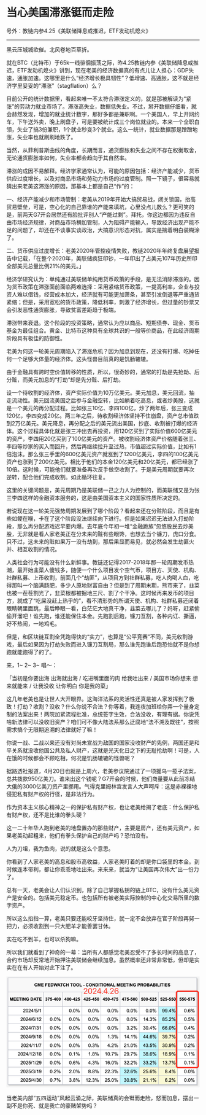 # 当心美国滞涨铤而走险

号外：教链内参4.25《美联储降息或推迟，ETF发动机熄火》

* * *

黑云压城城欲催。北风卷地百草折。

就在BTC（比特币）于65k一线徘徊振荡之际，昨4.25教链内参《美联储降息或推迟，ETF发动机熄火》讲到，现在老美的经济数据真的有点儿让人担心：GDP失速，通胀加速。这哪里是什么“经济增长极具韧性”？低增速、高通胀，这不就是经济学里妥妥的“滞涨”（stagflation）么？

目前公开的统计数据里，看起来唯一不太符合滞涨定义的，就是那被解读为“紧张”的劳动力就业市场了。滞涨高失业，数据低失业。不过，掰开数据仔细看，就会赫然发现，增加的就业统计数字，那好多都是兼职啊。一个美国人，早上开网约车，下午送外卖，晚上刷盘子，可是要被统计成三个岗位就业的。本来一个全职白领，失业了搞3份兼职，1个就业秒变3个就业。这么一统计，就业数据那是蹭蹭地涨，失业率也就刷刷地跌了。

当然，从菲利普斯曲线的角度，长期而言，通货膨胀和失业之间不存在权衡取舍，无论通货膨胀率如何，失业率都会趋向于其自然率。

滞涨的成因不易解释。经济学家通常认为，可能的原因包括：经济产能减少，货币供应过度增长，以及对商品市场和劳动力市场的过度管制。照一下镜子，很容易就猜出来老美这滞涨的原因，那基本上都是自己“作”的：

一、经济产能减少和市场管制：老美从2019年开始大搞贸易战，闭关锁国，抬高贸易壁垒，可是，空心化的自己靠谁的产能来填坑，心里没点儿数么？更可笑的是，前两天G7开会居然还有脸批评别人“产能过剩”。拜托，你这边都因为违反自由市场经济规律，对商品市场横加管制，人为阻碍产能输入，导致经济出现产能不足的问题了，却还在不谈事实谈政治，大搞意识形态对抗，属实是揣着明白装糊涂了。

二、货币供应过度增长：老美2020年管控疫情失败，教链2020年年终复盘展望报告中记载，「在整个2020年，美联储疯狂印钞，一年印出了占美元107年历史所印全部美元总量比例21%的美元。」

经济学研究认为：单纯通过美联储单纯用货币政策的手段，是无法消除滞涨的。因为货币政策在滞涨面前面临两难选择：采用紧缩货币政策，一提高利率，企业与投资人难以借钱，经营成本加大，经济就有可能更加萧条，甚至引发倒退等严重通货紧缩；但是，采用宽松的货币政策，降低利率，刺激了经济增长，但过量的钞票又会引发恶性通货膨胀，导致贫富差距趋于极端。

滞涨带来衰退。这个阶段的投资策略，通常认为应以商品、短期债券、现金、货币基金为最佳组合。黄金、比特币这种具有全球共识的一般等价商品，在此经济周期阶段具有极佳的防御性。

老美为何这一轮美元周期陷入了滞涨危机？因为加息到现在，还没有打爆、吃掉任何一个足够大体量的经济体。这头怪兽目前真的是饥肠辘辘。

由于金融具有跨时空价值转移的性质，所以，很奇妙的，通常的打劫是先抢劫、后分赃，而美元加息的“打劫”却是先分赃、后打劫。

设一个待收割的经济体，资产实际价值为10万亿美元。美元加息，美元回流，抽走流动性。美元回流美国之后参与金融空转，比如躺着吃高息，或者炒美股，这就是一个美元的再分配过程。比如张三10亿、李四100亿，炒了两年后，张三变成120亿，李四变成20亿。两三年之后，待收割经济体坚持不住崩盘，资产总市值跌到2万亿美元。美元降息，再分配之后的美元流出美国，抄底、收割被打爆的经济体。这个过程具体化就是张三冲出去再投资，用120亿买到了实际价值600亿美元的资产，李四用20亿买到了100亿美元的资产。被收割经济体资产价格随着张三、李四等炒家的买入而回升，然后再继续拉升至过热，市值超过实际价值，比如有1倍泡沫。那么张三手里的600亿美元资产就涨到了1200亿美元，李四的100亿美元资产也涨到了200亿美元。相比于他们的本金120亿美元和20亿美元，都已经涨了10倍。这时候，可能他们就要准备再次反手做空收割了。于是美元周期就要再次逆转，配合他们完成收割。如此循环往复。

这里的关键问题是，美元周期乃是美联储一己之力人为控制的，而美联储又是为张三李四这样的金融资本服务的，这是由美国资本主义的国家性质所决定的。

若说现在这一轮美元强势周期发展到了哪个阶段？看起来还在分赃阶段，而且是有些如鲠在喉，卡在了这个阶段没法继续向下进行。但是如果迟迟无法进入打劫阶段，那么再分配游戏迟早要内爆。去年底今年初一堆“金融跪族”忽悠股民去炒美股，无非就是看人家老美正在分未来的赃有些眼馋，也想去当个镰刀，虎口分食。只不过，这未来的赃如果万一没有劫到，那后果显而易见，就必然会发生劫匪火并、相互收割的情况。

人类社会行为可能没有什么新鲜事。教链还记得2017-2018年那一轮周期发币热潮，最开始韭菜人傻钱多，随便一个什么项目发个空气币，项目方、天使、机构、社群私募、上币收割，前面几个“劫匪”，从项目方到社群私募，吃人肉喝人血，吃得那叫一个脑满肠肥，多少人原地财富自由？但是到了周期末期，熊市来了，韭菜也被一茬茬割光了，韭菜根都被掘地三尺、割了个干净。这时候再来发币的项目方，就成了“吃屎没赶上热乎的”，看不清形势的所谓天使、机构、社群私募还闭着眼睛朝里面跳，最后睁眼一看，白茫茫大地真干净，韭菜去哪儿了？妈呀，赶紧偷偷开溜吧！谁先跑，谁还能保住本金。先跑割后跑，镰刀互割，各种内讧、撕逼，好不热闹，一地鸡毛。

但是，和区块链互割全凭跑得快的“实力”，也算是“公平竞赛”不同，美元收割游戏，最后如果因为打劫失败而进入镰刀互割局，那么谁先跑谁后跑恐怕就不是你想跑就能跑得了的了。

来，1~ 2~ 3~ 唱～：

「当初是你要出海 出海就出海 
/ 吃进嘴里面的肉 给我吐出来
/ 美国市场你想来 想来就能来
/ 让我没收 让你明白 你是我的菜」

这几年老美也是让世人大开眼界。这海洋法系的灵活性还真是被人家发挥到了极致！打劫？收割？没收？什么你说不合法？你等着，我连夜加班给你弄一个量身定制的法案出来！两院加紧流程批准，总统签字生效，合法没收，有理有据。你说凭啥新法律可以没收旧资产？咱们可不像大陆法系那么迂腐地“法不溯及既往”，按照需求搞个无限期追溯的法律就好了嘛！

你说一战、二战以来还没有对尚未宣战为敌国的国家没收财产的先例，两国还是和平关系就没收他国公共及私人财产，这就是光天化日之下的无耻抢劫啊！可是，人在饿的时候都会不顾吃相，何况是饥肠辘辘的怪兽呢？

据路透社报道，4月20日也就是上周六，老美参议院通过了一项援乌一揽子法案，总共拨款950亿美刀。谁来出这个钱呢？G7开会的时候，他们商量要从此前冻结大俄的3000亿美刀资产里挪用。气得克里姆林宫发言人大声呵斥：这是赤裸裸地侵犯私有财产权的行径，是非法行为。

作为资本主义核心精神之一的保护私有财产权，也让老美给揭了老底：什么保护私有财产权，还不是比谁的拳头硬？

这一二十年华人跑到老美的地盘置办的那些财产，主要是房产，还有美元资产，如果老美动起粗来，他们有拳头保护自己的财产吗？恐怕没有。

人为刀俎，我为鱼肉，说的就是这么个意思。

你看到了人家老美的高息和股市高收益，人家老美盯着的却是你口袋里的本金。到时候连本带利，都让你乖乖地吐出来。来来来，就当为“让美国再次伟大”出一份力了。

总有一天，老美会让人们认识到，除了自己掌握私钥的链上BTC，没有什么美元资产是安全的。包括美元稳定币。也包括所有被老美实际控制的中心化交易所里的数字资产。

所以这么掐指一算，老美只要还能咬牙坚持住，就一定不会放弃在官子阶段再努一把力，必须收割到一只大肥羊才能善罢甘休。

实在吃不到羊，也可以杀狗嘛。

所以我们就看到了神奇的一幕：当所有人都感觉老美忍受不了多长时间的高息了，合约市场却反常地开始押注美联储会继续加息。虽然概率还非常非常低，但却是实实在在有人开始对此下注了。

![](2024-04-26-A01.png)

当老美内部“五四运动”风起云涌之际，美联储真的会铤而走险，怒而加息，摆出一副不是你死、就是我亡的豪赌架势吗？

